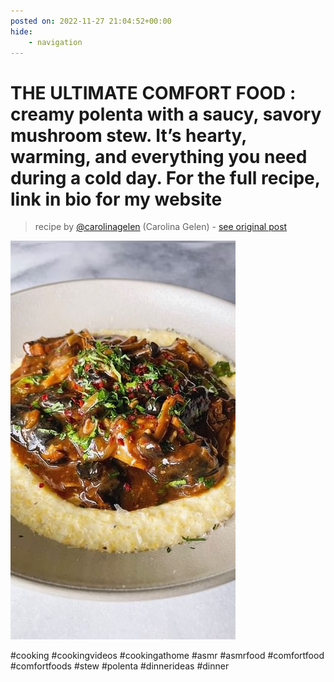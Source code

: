 ```yaml
---
posted on: 2022-11-27 21:04:52+00:00
hide:
    - navigation
---
```


# THE ULTIMATE COMFORT FOOD : creamy polenta with a saucy, savory mushroom stew. It’s hearty, warming, and everything you need during a cold day. For the full recipe, link in bio for my website  

> recipe by [@carolinagelen](https://www.instagram.com/carolinagelen/) 
(Carolina Gelen) - [see original post](https://instagram.com/p/CleojKQuhNx)

![](../img/carolinagelen_27-11-2022_2111.png)

  
\#cooking \#cookingvideos \#cookingathome \#asmr \#asmrfood \#comfortfood \#comfortfoods \#stew \#polenta \#dinnerideas \#dinner   